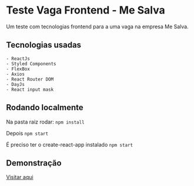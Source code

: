 # Teste Vaga Frontend - Me Salva

Um teste com tecnologias frontend para a uma vaga na empresa Me Salva.

## Tecnologias usadas

    - ReactJs
    - Styled Components
    - FlexBox
    - Axios
    - React Router DOM
    - DayJs
    - React input mask

## Rodando localmente

Na pasta raiz rodar:
`npm install`

Depois
`npm start`

É preciso ter o create-react-app instalado
`npm start`

## Demonstração

[Visitar aqui](https://teste-mesalva.web.app)
